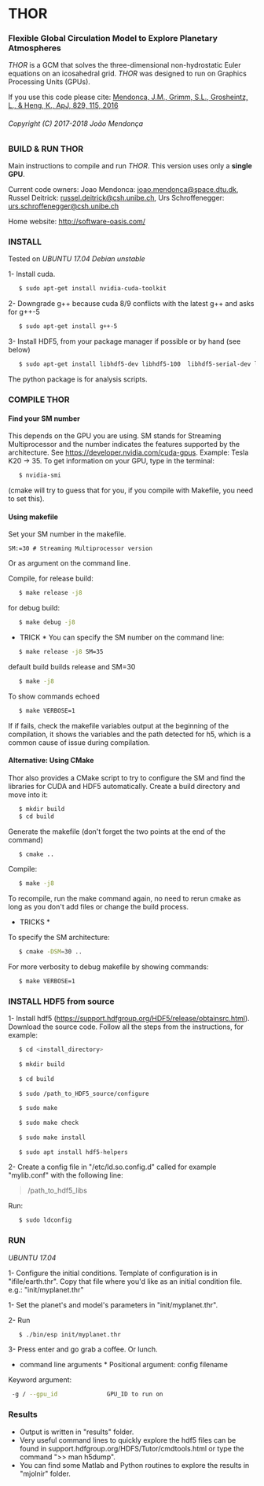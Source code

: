 # THOR #

### Flexible Global Circulation Model to Explore Planetary Atmospheres

*THOR* is a GCM that solves the three-dimensional non-hydrostatic Euler equations on an icosahedral grid. *THOR* was designed to run on Graphics Processing Units (GPUs).

If you use this code please cite: [Mendonca, J.M., Grimm, S.L., Grosheintz, L., & Heng, K., ApJ, 829, 115, 2016](http://iopscience.iop.org/article/10.3847/0004-637X/829/2/115/meta)

###### Copyright (C) 2017-2018 João Mendonça ######

### BUILD & RUN THOR

Main instructions to compile and run *THOR*. This version uses only a __single__ __GPU__.

Current code owners: Joao Mendonca: joao.mendonca@space.dtu.dk, Russel Deitrick: russel.deitrick@csh.unibe.ch, Urs Schroffenegger: urs.schroffenegger@csh.unibe.ch


Home website: http://software-oasis.com/

### INSTALL

Tested on *UBUNTU* *17.04* *Debian unstable*

1- Install cuda. 

```sh
   $ sudo apt-get install nvidia-cuda-toolkit
```
2- Downgrade g++ because cuda 8/9 conflicts with the latest g++ and asks for g++-5

```sh
   $ sudo apt-get install g++-5
```
3- Install HDF5, from your package manager if possible or by hand (see below)
```sh
   $ sudo apt-get install libhdf5-dev libhdf5-100  libhdf5-serial-dev libhdf5-cpp-100 python-h5py
```
The python package is for analysis scripts.

### COMPILE THOR
#### Find your SM number

This depends on the GPU you are using. SM stands for Streaming Multiprocessor and the number indicates the features supported by the architecture. See https://developer.nvidia.com/cuda-gpus.
   Example: Tesla K20 -> 35. To get information on your GPU, type in the terminal: 

```sh
   $ nvidia-smi 
```

(cmake will try to guess that for you, if you compile with Makefile, you need to set this).

#### Using makefile

Set your SM number in the makefile.
```
SM:=30 # Streaming Multiprocessor version
```
Or as argument on the command line.

Compile, for release build:

```sh
   $ make release -j8
```

for debug build:

```sh
   $ make debug -j8
```

* TRICK *
You can specify the SM number on the command line:
```sh
   $ make release -j8 SM=35
```

default build builds release and SM=30
```sh
   $ make -j8
```

To show commands echoed
```sh
   $ make VERBOSE=1
```

If if fails, check the makefile variables output at the beginning of the compilation, it shows the variables and the path detected for h5, which is a common cause of issue during compilation.

#### Alternative: Using CMake
Thor also provides a CMake script to try to configure the SM and find the libraries for CUDA and HDF5 automatically.
Create a build directory and move into it:
```sh
   $ mkdir build
   $ cd build
```
Generate the makefile (don't forget the two points at the end of the command)

```sh
   $ cmake ..
```

Compile:
```sh
   $ make -j8
```

To recompile, run the make command again, no need to rerun cmake as long as you don't add files or change the build process.

* TRICKS *

To specify the SM architecture:
```sh
   $ cmake -DSM=30 ..
```

For more verbosity to debug makefile by showing commands:
```sh
   $ make VERBOSE=1
```

### INSTALL HDF5 from source

1- Install hdf5 (https://support.hdfgroup.org/HDF5/release/obtainsrc.html). 
   Download the source code.
   Follow all the steps from the instructions, for example:

```sh
   $ cd <install_directory>
   
   $ mkdir build
   
   $ cd build
   
   $ sudo /path_to_HDF5_source/configure
   
   $ sudo make
   
   $ sudo make check
   
   $ sudo make install
   
   $ sudo apt install hdf5-helpers
```

   
2- Create a config file in "/etc/ld.so.config.d" called for example "mylib.conf" with the following line:

   > /path_to_hdf5_libs
   
   Run: 
   
```sh
   $ sudo ldconfig 
```

### RUN

*UBUNTU* *17.04*

1- Configure the initial conditions. Template of configuration is in "ifile/earth.thr".
Copy that file where you'd like as an initial condition file. e.g.: "init/myplanet.thr"

1- Set the planet's and model's parameters in "init/myplanet.thr".

2- Run 

```sh
   $ ./bin/esp init/myplanet.thr
```

3- Press enter and go grab a coffee. Or lunch.

* command line arguments * 
Positional argument: config filename

Keyword argument:
```sh
 -g / --gpu_id              GPU_ID to run on
```

### Results

* Output is written in "results" folder.
* Very useful command lines to quickly explore the hdf5 files can be found in support.hdfgroup.org/HDFS/Tutor/cmdtools.html
  or type the command ">> man h5dump".
* You can find some Matlab and Python routines to explore the results in "mjolnir" folder.
